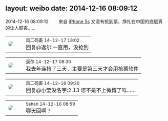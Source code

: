 layout: weibo
date: 2014-12-16 08:09:12
---
<meta name="referrer" content="no-referrer" />

2014-12-16 08:09:12  &nbsp;&nbsp;&nbsp;&nbsp;&nbsp;&nbsp; 来自 <a href="sinaweibo://customweibosource" rel="nofollow">iPhone 5s</a>
又没有抢到票，挣扎在中国的底层真的让人颓丧…… ​​​

<table style="width: 100%;">
  <tr>
    <td style="width: 40px;"><img style="border-radius:50%" src="https://tva3.sinaimg.cn/crop.0.0.639.639.50/6d2a6003jw8f3idy69w2gj20hs0hrt9g.jpg?KID=imgbed,tva&Expires=1624463447&ssig=TWLTUZfUFs"></td>
    <td colspan="2"><small>风二码畜 14-12-17 18:02</small><br/>回复@返尔:一直用，没抢到</td>
  </tr>
</table>

<table style="width: 100%;">
  <tr>
    <td style="width: 40px;"><img style="border-radius:50%" src="https://tvax1.sinaimg.cn/crop.0.0.512.512.50/760b4677ly8fvdnumgch5j20e80e8gmo.jpg?KID=imgbed,tva&Expires=1624463447&ssig=6H%2BzSgB5Pl"></td>
    <td colspan="2"><small>返尔 14-12-17 08:30</small><br/>我去年连抢了三天，主要是第三天才会用抢票软件</td>
  </tr>
</table>

<table style="width: 100%;">
  <tr>
    <td style="width: 40px;"><img style="border-radius:50%" src="https://tva3.sinaimg.cn/crop.0.0.639.639.50/6d2a6003jw8f3idy69w2gj20hs0hrt9g.jpg?KID=imgbed,tva&Expires=1624463447&ssig=TWLTUZfUFs"></td>
    <td colspan="2"><small>风二码畜 14-12-16 09:20</small><br/>回复@小莹没名字:2.13 您不是不上微博了咩……</td>
  </tr>
</table>

<table style="width: 100%;">
  <tr>
    <td style="width: 40px;"><img style="border-radius:50%" src="https://tva1.sinaimg.cn/crop.0.0.180.180.50/633fe75ejw1e8qgp5bmzyj2050050aa8.jpg?KID=imgbed,tva&Expires=1624463447&ssig=pVOOYfmJy4"></td>
    <td colspan="2"><small>Sshari 14-12-16 08:59</small><br/>哪天回啊？</td>
  </tr>
</table>
